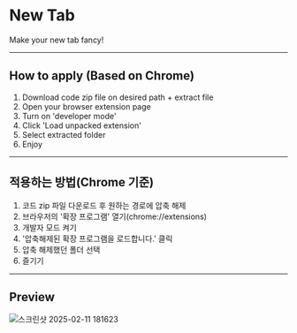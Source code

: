# New Tab
Make your new tab fancy!

---

## How to apply (Based on Chrome)

1. Download code zip file on desired path + extract file
2. Open your browser extension page
3. Turn on 'developer mode'
4. Click 'Load unpacked extension'
5. Select extracted folder
6. Enjoy

---

## 적용하는 방법(Chrome 기준)

1. 코드 zip 파일 다운로드 후 원하는 경로에 압축 해제
2. 브라우저의 '확장 프로그램' 열기(chrome://extensions)
3. 개발자 모드 켜기
4. '압축해제된 확장 프로그램을 로드합니다.' 클릭
5. 압축 해제했던 폴더 선택
6. 즐기기

---

## Preview
![스크린샷 2025-02-11 181623](https://github.com/user-attachments/assets/ce275063-db89-46d5-889e-339204d30211)
